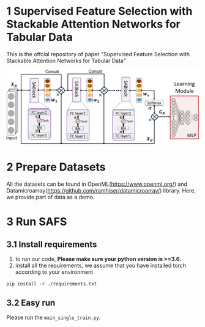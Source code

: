 # 1 Supervised Feature Selection with Stackable Attention Networks for Tabular Data

This is the offcial repository of paper "Supervised Feature Selection with Stackable Attention Networks for Tabular Data"

![SAFS](./Overview.png)

# 2 Prepare Datasets

All the datasets can be found in OpenML(https://www.openml.org/) and Datamicroarray(https://github.com/ramhiser/datamicroarray/) library. Here, we provide part of data as a demo.

# 3 Run SAFS

## 3.1 Install requirements

1. to run our code, **Please make sure your python version is >=3.6.**
2. install all the requirements, we assume that you have installed torch according to your environment
```
pip install -r ./requirements.txt
```
## 3.2 Easy run

Please run the ```main_single_train.py```.
